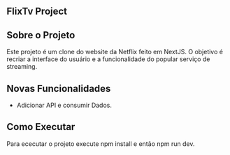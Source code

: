 ## FlixTv Project

## Sobre o Projeto
Este projeto é um clone do website da Netflix feito em NextJS. O objetivo é recriar a interface do usuário e a funcionalidade do popular serviço de streaming.

## Novas Funcionalidades
- Adicionar API e consumir Dados.  

## Como Executar
Para ececutar o projeto execute    npm install     e então     npm run dev.
